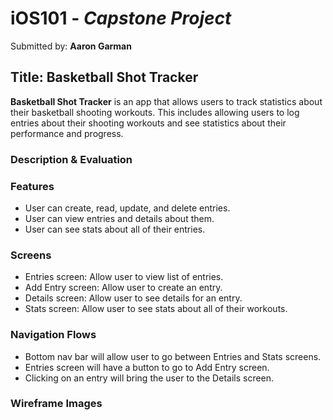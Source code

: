 # iOS101 - *Capstone Project*

Submitted by: **Aaron Garman**

## Title: Basketball Shot Tracker

**Basketball Shot Tracker** is an app that allows users to track statistics about their basketball shooting workouts. This includes allowing users to log entries about their shooting workouts and see statistics about their performance and progress.

### Description & Evaluation

### Features
- User can create, read, update, and delete entries.
- User can view entries and details about them.
- User can see stats about all of their entries.

### Screens
- Entries screen: Allow user to view list of entries.
- Add Entry screen: Allow user to create an entry.
- Details screen: Allow user to see details for an entry.
- Stats screen: Allow user to see stats about all of their workouts.

### Navigation Flows
- Bottom nav bar will allow user to go between Entries and Stats screens.
- Entries screen will have a button to go to Add Entry screen.
- Clicking on an entry will bring the user to the Details screen.

### Wireframe Images

